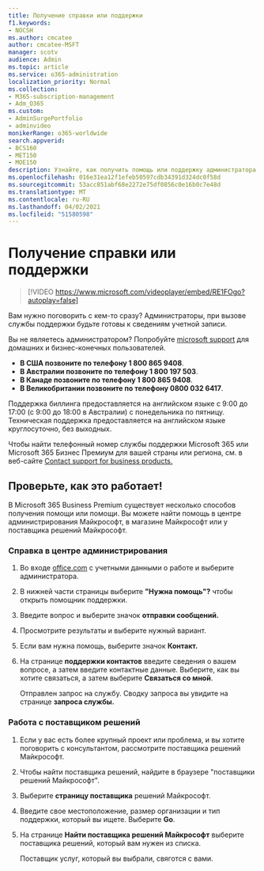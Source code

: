 ```yaml
---
title: Получение справки или поддержки
f1.keywords:
- NOCSH
ms.author: cmcatee
author: cmcatee-MSFT
manager: scotv
audience: Admin
ms.topic: article
ms.service: o365-administration
localization_priority: Normal
ms.collection:
- M365-subscription-management
- Adm_O365
ms.custom:
- AdminSurgePortfolio
- adminvideo
monikerRange: o365-worldwide
search.appverid:
- BCS160
- MET150
- MOE150
description: Узнайте, как получить помощь или поддержку администратора в Microsoft 365 Business Premium.
ms.openlocfilehash: 016e31ea12f1efeb50597cdb34391d324dc0f58d
ms.sourcegitcommit: 53acc851abf68e2272e75df0856c0e16b0c7e48d
ms.translationtype: MT
ms.contentlocale: ru-RU
ms.lasthandoff: 04/02/2021
ms.locfileid: "51580598"
---
```

# <a name="get-help-or-support"></a>Получение справки или поддержки

> [!VIDEO https://www.microsoft.com/videoplayer/embed/RE1FOgo?autoplay=false]

Вам нужно поговорить с кем-то сразу? Администраторы, при вызове службы поддержки будьте готовы к сведениям учетной записи.

Вы не являетесь администратором? Попробуйте [microsoft support](https://go.microsoft.com/fwlink/?linkid=860695) для домашних и бизнес-конечных пользователей.

- **В США позвоните по телефону 1 800 865 9408**.
- **В Австралии позвоните по телефону 1 800 197 503**.
- **В Канаде позвоните по телефону 1 800 865 9408**.
- **В Великобритании позвоните по телефону 0800 032 6417**.

Поддержка биллинга предоставляется на английском языке с 9:00 до 17:00 (с 9:00 до 18:00 в Австралии) с понедельника по пятницу.
Техническая поддержка предоставляется на английском языке круглосуточно, без выходных.

Чтобы найти телефонный номер службы поддержки Microsoft 365 или Microsoft 365 Бизнес Премиум для вашей страны или региона, см. в веб-сайте [Contact support for business products.](https://support.microsoft.com/office/32a17ca7-6fa0-4870-8a8d-e25ba4ccfd4b)

## <a name="try-it"></a>Проверьте, как это работает!

В Microsoft 365 Business Premium существует несколько способов получения помощи или помощи. Вы можете найти помощь в центре администрирования Майкрософт, в магазине Майкрософт или у поставщика решений Майкрософт.

### <a name="get-help-in-the-admin-center"></a>Справка в центре администрирования

1. Во входе [office.com](https://office.com) с учетными данными о работе и выберите администратора.
1. В нижней части страницы выберите **"Нужна помощь"?** чтобы открыть помощник поддержки.
1. Введите вопрос и выберите значок **отправки сообщений.**
1. Просмотрите результаты и выберите нужный вариант.
1. Если вам нужна помощь, выберите значок **Контакт.**
1. На странице **поддержки контактов** введите сведения о вашем вопросе, а затем введите контактные данные. Выберите, как вы хотите связаться, а затем выберите **Связаться со мной**.

    Отправлен запрос на службу. Сводку запроса вы увидите на странице **запроса службы.**

### <a name="work-with-a-solution-provider"></a>Работа с поставщиком решений

1. Если у вас есть более крупный проект или проблема, и вы хотите поговорить с консультантом, рассмотрите поставщика решений Майкрософт.
1. Чтобы найти поставщика решений, найдите в браузере "поставщики решений Майкрософт".
1. Выберите **страницу поставщика** решений Майкрософт.
1. Введите свое местоположение, размер организации и тип поддержки, который вы ищете. Выберите **Go**.
1. На странице **Найти поставщика решений Майкрософт** выберите поставщика решений, который вам нужен из списка.

    Поставщик услуг, который вы выбрали, свяготся с вами.